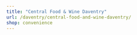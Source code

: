 ```yaml
---
title: "Central Food & Wine Daventry"
url: /daventry/central-food-and-wine-daventry/
shop: convenience
---
```


